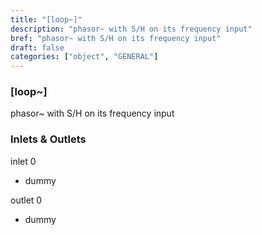 ```yaml
---
title: "[loop~]"
description: "phasor~ with S/H on its frequency input"
bref: "phasor~ with S/H on its frequency input"
draft: false
categories: ["object", "GENERAL"]
---
```


### [loop~]

phasor~ with S/H on its frequency input

### Inlets & Outlets

inlet 0

 - dummy

outlet 0

 - dummy
 
